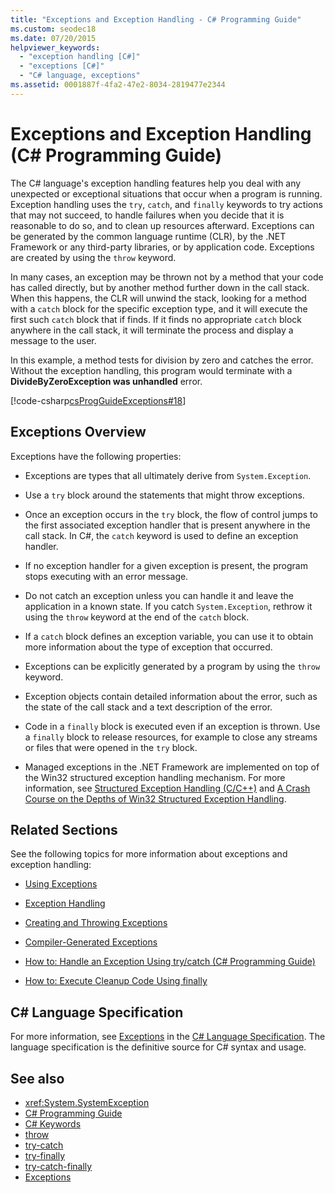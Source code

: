 ```yaml
---
title: "Exceptions and Exception Handling - C# Programming Guide"
ms.custom: seodec18
ms.date: 07/20/2015
helpviewer_keywords: 
  - "exception handling [C#]"
  - "exceptions [C#]"
  - "C# language, exceptions"
ms.assetid: 0001887f-4fa2-47e2-8034-2819477e2344
---
```

# Exceptions and Exception Handling (C# Programming Guide)
The C# language's exception handling features help you deal with any unexpected or exceptional situations that occur when a program is running. Exception handling uses the `try`, `catch`, and `finally` keywords to try actions that may not succeed, to handle failures when you decide that it is reasonable to do so, and to clean up resources afterward. Exceptions can be generated by the common language runtime (CLR), by the .NET Framework or any third-party libraries, or by application code. Exceptions are created by using the `throw` keyword.  
  
 In many cases, an exception may be thrown not by a method that your code has called directly, but by another method further down in the call stack. When this happens, the CLR will unwind the stack, looking for a method with a `catch` block for the specific exception type, and it will execute the first such `catch` block that if finds. If it finds no appropriate `catch` block anywhere in the call stack, it will terminate the process and display a message to the user.  
  
 In this example, a method tests for division by zero and catches the error. Without the exception handling, this program would terminate with a **DivideByZeroException was unhandled** error.  
  
 [!code-csharp[csProgGuideExceptions#18](~/samples/snippets/csharp/VS_Snippets_VBCSharp/csProgGuideExceptions/CS/Exceptions.cs#18)]  
  
## Exceptions Overview  
 Exceptions have the following properties:  
  
- Exceptions are types that all ultimately derive from `System.Exception`.  
  
- Use a `try` block around the statements that might throw exceptions.  
  
- Once an exception occurs in the `try` block, the flow of control jumps to the first associated exception handler that is present anywhere in the call stack. In C#, the `catch` keyword is used to define an exception handler.  
  
- If no exception handler for a given exception is present, the program stops executing with an error message.  
  
- Do not catch an exception unless you can handle it and leave the application in a known state. If you catch `System.Exception`, rethrow it using the `throw` keyword at the end of the `catch` block.  
  
- If a `catch` block defines an exception variable, you can use it to obtain more information about the type of exception that occurred.  
  
- Exceptions can be explicitly generated by a program by using the `throw` keyword.  
  
- Exception objects contain detailed information about the error, such as the state of the call stack and a text description of the error.  
  
- Code in a `finally` block is executed even if an exception is thrown. Use a `finally` block to release resources, for example to close any streams or files that were opened in the `try` block.  
  
- Managed exceptions in the .NET Framework are implemented on top of the Win32 structured exception handling mechanism. For more information, see [Structured Exception Handling (C/C++)](/cpp/cpp/structured-exception-handling-c-cpp) and [A Crash Course on the Depths of Win32 Structured Exception Handling](https://bytepointer.com/resources/pietrek_crash_course_depths_of_win32_seh.htm).  
  
## Related Sections  
 See the following topics for more information about exceptions and exception handling:  
  
- [Using Exceptions](../../../csharp/programming-guide/exceptions/using-exceptions.md)  
  
- [Exception Handling](../../../csharp/programming-guide/exceptions/exception-handling.md)  
  
- [Creating and Throwing Exceptions](../../../csharp/programming-guide/exceptions/creating-and-throwing-exceptions.md)  
  
- [Compiler-Generated Exceptions](../../../csharp/programming-guide/exceptions/compiler-generated-exceptions.md)  
  
- [How to: Handle an Exception Using try/catch (C# Programming Guide)](../../../csharp/programming-guide/exceptions/how-to-handle-an-exception-using-try-catch.md)  
  
- [How to: Execute Cleanup Code Using finally](../../../csharp/programming-guide/exceptions/how-to-execute-cleanup-code-using-finally.md)  
  
## C# Language Specification  

For more information, see [Exceptions](~/_csharplang/spec/exceptions.md) in the [C# Language Specification](../../language-reference/language-specification/index.md). The language specification is the definitive source for C# syntax and usage.
  
## See also

- <xref:System.SystemException>
- [C# Programming Guide](../../../csharp/programming-guide/index.md)
- [C# Keywords](../../../csharp/language-reference/keywords/index.md)
- [throw](../../../csharp/language-reference/keywords/throw.md)
- [try-catch](../../../csharp/language-reference/keywords/try-catch.md)
- [try-finally](../../../csharp/language-reference/keywords/try-finally.md)
- [try-catch-finally](../../../csharp/language-reference/keywords/try-catch-finally.md)
- [Exceptions](../../../standard/exceptions/index.md)
